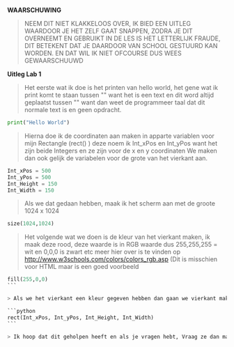 **WAARSCHUWING** 
> NEEM DIT NIET KLAKKELOOS OVER, IK BIED EEN UITLEG WAARDOOR JE HET ZELF GAAT SNAPPEN, ZODRA JE DIT OVERNEEMT EN GEBRUIKT IN DE LES IS HET LETTERLIJK FRAUDE, DIT BETEKENT DAT JE DAARDOOR VAN SCHOOL GESTUURD KAN WORDEN. EN DAT WIL IK NIET OFCOURSE DUS WEES GEWAARSCHUUWD

**Uitleg Lab 1**
> Het eerste wat ik doe is het printen van hello world, het gene wat ik print komt te staan tussen "" want het is een text en dit word altijd geplaatst tussen "" want dan weet de programmeer taal dat dit normale text is en geen opdracht.

```python
print("Hello World")
```


> Hierna doe ik de coordinaten aan maken in apparte variablen voor mijn Rectangle (rect() ) deze noem ik Int_xPos en Int_yPos want het zijn beide Integers en ze zijn voor de x en y coordinaten
> We maken dan ook gelijk de variabelen voor de grote van het vierkant aan.

```python
Int_xPos = 500
Int_yPos = 500
Int_Height = 150
Int_Width = 150
```

> Als we dat gedaan hebben, maak ik het scherm aan met de groote 1024 x 1024 

``` python
size(1024,1024)
```

> Het volgende wat we doen is de kleur van het vierkant maken, ik maak deze rood, deze waarde is in RGB waarde dus 255,255,255 = wit en 0,0,0 is zwart etc meer hier over is te vinden op http://www.w3schools.com/colors/colors_rgb.asp (Dit is misschien voor HTML maar is een goed voorbeeld 

````python
fill(255,0,0)
```

> Als we het vierkant een kleur gegeven hebben dan gaan we vierkant maken en die gaan we vullen met de variablen die we hier voor hebben aangemaakt

```python
rect(Int_xPos, Int_yPos, Int_Height, Int_Width)
```

> Ik hoop dat dit geholpen heeft en als je vragen hebt, Vraag ze dan maar via app of via mail micha.janssen@student.hku.nl
